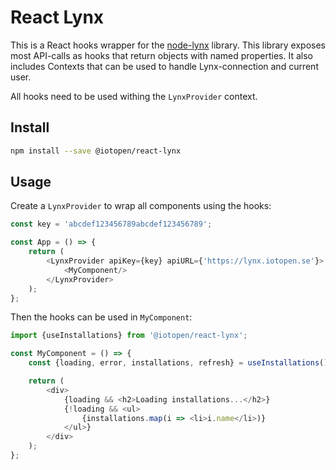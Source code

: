 # React Lynx

This is a React hooks wrapper for the [node-lynx][1] library. This library
exposes most API-calls as hooks that return objects with named properties. It
also includes Contexts that can be used to handle Lynx-connection and current
user.

All hooks need to be used withing the `LynxProvider` context.

## Install

```bash
npm install --save @iotopen/react-lynx
```

## Usage

Create a `LynxProvider` to wrap all components using the hooks:

```typescript jsx
const key = 'abcdef123456789abcdef123456789';

const App = () => {
    return (
        <LynxProvider apiKey={key} apiURL={'https://lynx.iotopen.se'}>
            <MyComponent/>
        </LynxProvider>
    );
};
```

Then the hooks can be used in `MyComponent`:

```typescript jsx
import {useInstallations} from '@iotopen/react-lynx';

const MyComponent = () => {
    const {loading, error, installations, refresh} = useInstallations();

    return (
        <div>
            {loading && <h2>Loading installations...</h2>}
            {!loading && <ul>
                {installations.map(i => <li>i.name</li>)}
            </ul>}
        </div>
    );
};
```

[1]: https://github.com/IoTOpen/node-lynx
